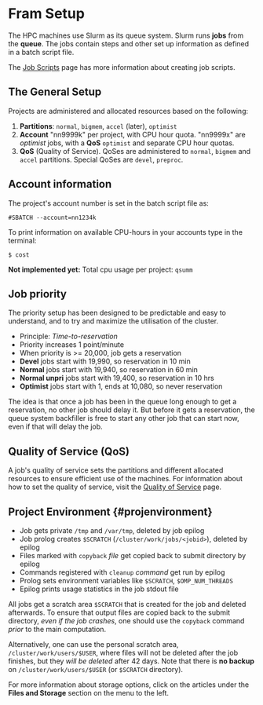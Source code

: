 # Fram Setup

The HPC machines use Slurm as its queue system. Slurm runs **jobs** from the
**queue**. The jobs contain steps and other set up information as defined
in a batch script file.

The [Job Scripts](jobscripts.md) page has more information about creating job scripts.

## The General Setup

Projects are administered and allocated resources based on the following:
1. **Partitions**: `normal`, `bigmem`, `accel` (later), `optimist`
2. **Account** "nn9999k" per project, with CPU hour quota. "nn9999x" are *optimist* jobs, with a **QoS** `optimist`
and separate CPU hour quotas.
3. **QoS** (Quality of Service). QoSes are administered to `normal`, `bigmem`
    and `accel` partitions. Special QoSes are `devel`, `preproc`.

## Account information

The project's account number is set in the batch script file as:

    #SBATCH --account=nn1234k

To print information on available CPU-hours in your accounts type in the terminal:

    $ cost

**Not implemented yet:** Total cpu usage per project: `qsumm`

## Job priority

The priority setup has been designed to be predictable and easy to
understand, and to try and maximize the utilisation of the cluster.

-   Principle: *Time-to-reservation*
-   Priority increases 1 point/minute
-   When priority is >= 20,000, job gets a reservation
-   **Devel** jobs start with 19,990, so reservation in 10 min
-   **Normal** jobs start with 19,940, so reservation in 60 min
-   **Normal unpri** jobs start with 19,400, so reservation in 10 hrs
-   **Optimist** jobs start with 1, ends at 10,080, so never reservation

The idea is that once a job has been in the queue long enough to get a
reservation, no other job should delay it. But before it gets a reservation,
the queue system backfiller is free to start any other job that can start now,
even if that will delay the job.

## Quality of Service (QoS)

A job's quality of service sets the partitions and different allocated resources to ensure efficient use of the machines.
For information about how to set the quality of service, visit the [Quality of Service](qos.md) page.

## Project Environment {#projenvironment}

-   Job gets private `/tmp` and `/var/tmp`, deleted by job epilog
-   Job prolog creates `$SCRATCH` (`/cluster/work/jobs/<jobid>`), deleted by epilog
-   Files marked with `copyback` *file* get copied back to submit directory by epilog
-   Commands registered with `cleanup` *command* get run by epilog
-   Prolog sets environment variables like `$SCRATCH`, `$OMP_NUM_THREADS`
-   Epilog prints usage statistics in the job stdout file

All jobs get a scratch area `$SCRATCH` that is created for the job and deleted
afterwards. To ensure that output files are copied back to the submit
directory, *even if the job crashes*, one should use the `copyback` command
*prior* to the main computation.

Alternatively, one can use the personal scratch area,
`/cluster/work/users/$USER`, where files will not be deleted after the job
finishes, but they *will be deleted* after 42 days. Note that
there is **no backup** on `/cluster/work/users/$USER` (or `$SCRATCH` directory).

For more information about storage options, click on the articles under the **Files and Storage** section on the menu to the left.
